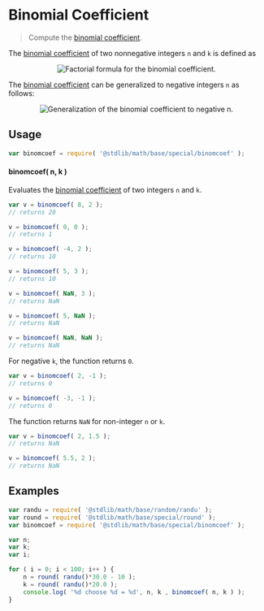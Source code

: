 # Binomial Coefficient

> Compute the [binomial coefficient][binomial-coefficient].


<section class="intro">

The [binomial coefficient][binomial-coefficient] of two nonnegative integers `n` and `k` is defined as

<!-- <equation class="equation" label="eq:binomial_coefficient" align="center" raw="\binom nk = \frac{n!}{k!\,(n-k)!} \quad \text{for }\ 0\leq k\leq n" alt="Factorial formula for the Binomial coefficient."> -->

<div class="equation" align="center" data-raw-text="
    \binom nk = \frac{n!}{k!\,(n-k)!} \quad \text{for }\ 0\leq k\leq n" data-equation="eq:binomial_coefficient">
    <img src="" alt="Factorial formula for the binomial coefficient.">
    <br>
</div>

<!-- </equation> -->

The [binomial coefficient][binomial-coefficient] can be generalized to negative integers `n` as follows:

<!-- <equation class="equation" label="eq:negative_integers" align="center" raw="\binom nk = \frac{n!}{k!\,(n-k)!} \quad \text{for }\ 0\leq k\leq n" alt="Generalization of the binomial coefficient to negative n."> -->

<div class="equation" align="center" data-raw-text="
    \binom {-n}{k}}=(-1)^{k}\left(\!\!{\binom {n}{k}}\!\!\right)" data-equation="eq:negative_integers">
    <img src="" alt="Generalization of the binomial coefficient to negative n.">
    <br>
</div>

<!-- </equation> -->

</section>

<!-- /.intro -->


<section class="usage">

## Usage

``` javascript
var binomcoef = require( '@stdlib/math/base/special/binomcoef' );
```

#### binomcoef( n, k )

Evaluates the [binomial coefficient][binomial-coefficient] of two integers `n` and `k`.

``` javascript
var v = binomcoef( 8, 2 );
// returns 28

v = binomcoef( 0, 0 );
// returns 1

v = binomcoef( -4, 2 );
// returns 10

v = binomcoef( 5, 3 );
// returns 10

v = binomcoef( NaN, 3 );
// returns NaN

v = binomcoef( 5, NaN );
// returns NaN

v = binomcoef( NaN, NaN );
// returns NaN
```

For negative `k`, the function returns `0`.

``` javascript
var v = binomcoef( 2, -1 );
// returns 0

v = binomcoef( -3, -1 );
// returns 0
```

The function returns `NaN` for non-integer `n` or `k`.

``` javascript
var v = binomcoef( 2, 1.5 );
// returns NaN

v = binomcoef( 5.5, 2 );
// returns NaN
```

</section>

<!-- /.usage -->


<section class="examples">

## Examples

``` javascript
var randu = require( '@stdlib/math/base/random/randu' );
var round = require( '@stdlib/math/base/special/round' );
var binomcoef = require( '@stdlib/math/base/special/binomcoef' );

var n;
var k;
var i;

for ( i = 0; i < 100; i++ ) {
    n = round( randu()*30.0 - 10 );
    k = round( randu()*20.0 );
    console.log( '%d choose %d = %d', n, k , binomcoef( n, k ) );
}
```

</section>

<!-- /.examples -->


<section class="links">

[binomial-coefficient]: https://en.wikipedia.org/wiki/Binomial_coefficient

</section>

<!-- /.links -->
